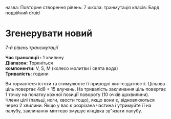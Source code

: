 назва: Повторне створення рівень: 7 школа: транмутація класів: Бард подвійний druid

# Згенерувати новий
_7-й рівень трансмутації_

**Час трансляції :** 1 хвилину    
**Діапазон:** Торкніться    
**компоненти:** V, S, М (колесо молитви і свята вода)    
**Тривалість:** години

Ви торкаєтеся істоти та стимулюєте її природні життєздатності. Цільова ціль повертає 4d8 + 15 влучань. На тривалість заклинання ціль повертає 1 точку на початку кожної позиції повороту (10 очків щохвилини).    
Члени цілі (пальці, ноги, хвости тощо), якщо вони є, відновлюються через 2 хвилини. Якщо у вас є розрізана частина і утримуйте її на палубу, заклинання миттєво змушує кінцівка зв"язати палубу. 